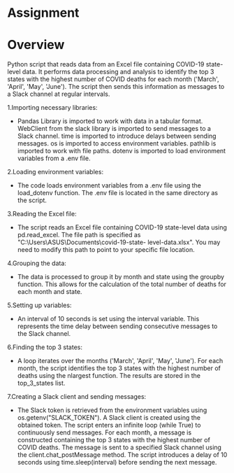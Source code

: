 # Assignment

# Overview
Python script that reads data from an Excel file containing COVID-19 state-level data. It performs data processing and analysis to identify the top 3 states with the highest number of COVID deaths for each month ('March', 'April', 'May', 'June'). The script then sends this information as messages to a Slack channel at regular intervals.

1.Importing necessary libraries:
* Pandas Library is imported to work with data in a tabular format.
        WebClient from the slack library is imported to send messages to a Slack channel.
        time is imported to introduce delays between sending messages.
        os is imported to access environment variables.
        pathlib is imported to work with file paths.
        dotenv is imported to load environment variables from a .env file.

2.Loading environment variables:
* The code loads environment variables from a .env file using the load_dotenv function. The .env file is located in the same directory as the script.

3.Reading the Excel file:
* The script reads an Excel file containing COVID-19 state-level data using pd.read_excel. The file path is specified as "C:\Users\ASUS\Documents\covid-19-state-         level-data.xlsx". You may need to modify this path to point to your specific file location.

4.Grouping the data:
* The data is processed to group it by month and state using the groupby function. This allows for the calculation of the total number of deaths for each month and state.

5.Setting up variables:
* An interval of 10 seconds is set using the interval variable. This represents the time delay between sending consecutive messages to the Slack channel.

6.Finding the top 3 states:
* A loop iterates over the months ('March', 'April', 'May', 'June'). For each month, the script identifies the top 3 states with the highest number of deaths using the nlargest function. The results are stored in the top_3_states list.

7.Creating a Slack client and sending messages:
* The Slack token is retrieved from the environment variables using os.getenv("SLACK_TOKEN").
        A Slack client is created using the obtained token.
        The script enters an infinite loop (while True) to continuously send messages.
        For each month, a message is constructed containing the top 3 states with the highest number of COVID deaths.
        The message is sent to a specified Slack channel using the client.chat_postMessage method.
        The script introduces a delay of 10 seconds using time.sleep(interval) before sending the next message.
